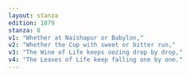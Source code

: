 ```yaml
---
layout: stanza
edition: 1879
stanza: 8
v1: "Whether at Naishapur or Babylon,"
v2: "Whether the Cup with sweet or bitter run,"
v3: "The Wine of Life keeps oozing drop by drop,"
v4: "The Leaves of Life keep falling one by one."
---
```

